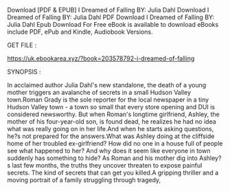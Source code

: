Download [PDF & EPUB] I Dreamed of Falling BY: Julia Dahl Download I Dreamed of Falling BY: Julia Dahl PDF Download I Dreamed of Falling BY: Julia Dahl Epub Download For Free eBook is available to download eBooks include PDF, ePub and Kindle, Audiobook Versions.

GET FILE :

https://uk.ebookarea.xyz/?book=203578792-i-dreamed-of-falling

SYNOPSIS : 

In acclaimed author Julia Dahl's new standalone, the death of a young mother triggers an avalanche of secrets in a small Hudson Valley town.Roman Grady is the sole reporter for the local newspaper in a tiny Hudson Valley town - a town so small that every store opening and DUI is considered newsworthy. But when Roman's longtime girlfriend, Ashley, the mother of his four-year-old son, is found dead, he realizes he had no idea what was really going on in her life.And when he starts asking questions, he?s not prepared for the answers.What was Ashley doing at the cliffside home of her troubled ex-girlfriend? How did no one in a house full of people see what happened to her? And why does it seem like everyone in town suddenly has something to hide? As Roman and his mother dig into Ashley?s last few months, the truths they uncover threaten to expose painful secrets. The kind of secrets that can get you killed.A gripping thriller and a moving portrait of a family struggling through tragedy, 
